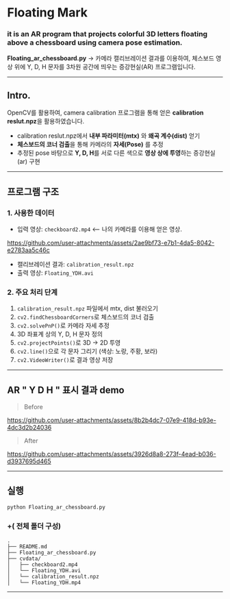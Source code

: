 
# Floating Mark
### it is an AR program that projects colorful 3D letters floating above a chessboard using camera pose estimation.

**Floating_ar_chessboard.py** 
-> 카메라 캘리브레이션 결과를 이용하여, 체스보드 영상 위에 Y, D, H 문자를 3차원 공간에 띄우는 증강현실(AR) 프로그램입니다.

---

## Intro.
 OpenCV를 활용하여, 
 camera calibration 프로그램을 통해 얻은 **calibration reslut.npz**을 활용하였습니다. 
- calibration reslut.npz에서 **내부 파라미터(mtx)** 와 **왜곡 계수(dist)** 얻기 
- **체스보드의 코너 검출**을 통해 카메라의 **자세(Pose)** 를 추정
- 추정된 pose 바탕으로 **Y, D, H**를 서로 다른 색으로 **영상 상에 투영**하는 증강현실(ar) 구현

---

## 프로그램 구조

### 1. 사용한 데이터
- 입력 영상: `checkboard2.mp4`
  <-- 나의 카메라를 이용해 얻은 영상.
  

https://github.com/user-attachments/assets/2ae9bf73-e7b1-4da5-8042-e2783aa5c46c


- 캘리브레이션 결과: `calibration_result.npz`
- 출력 영상: `Floating_YDH.avi` 

### 2. 주요 처리 단계
1. `calibration_result.npz` 파일에서 mtx, dist 불러오기
2. `cv2.findChessboardCorners`로 체스보드의 코너 검출
3. `cv2.solvePnP()`로 카메라 자세 추정
4. 3D 좌표계 상의 Y, D, H 문자 정의
5. `cv2.projectPoints()`로 3D → 2D 투영
6. `cv2.line()`으로 각 문자 그리기 (색상: 노랑, 주황, 보라)
7. `cv2.VideoWriter()`로 결과 영상 저장

---

## AR " Y D H " 표시 결과 demo
> Before

https://github.com/user-attachments/assets/8b2b4dc7-07e9-418d-b93e-4dc3d2b24036

> After


https://github.com/user-attachments/assets/3926d8a8-273f-4ead-b036-d3937695d465


---

## 실행
```bash
python Floating_ar_chessboard.py
```

###  +( 전체 폴더 구성)
```
.
├── README.md
├── Floating_ar_chessboard.py
├── cvdata/
│   ├── checkboard2.mp4
│   └── Floating_YDH.avi
│   └── calibration_result.npz
│   └── Floating_YDH.mp4

```

---
